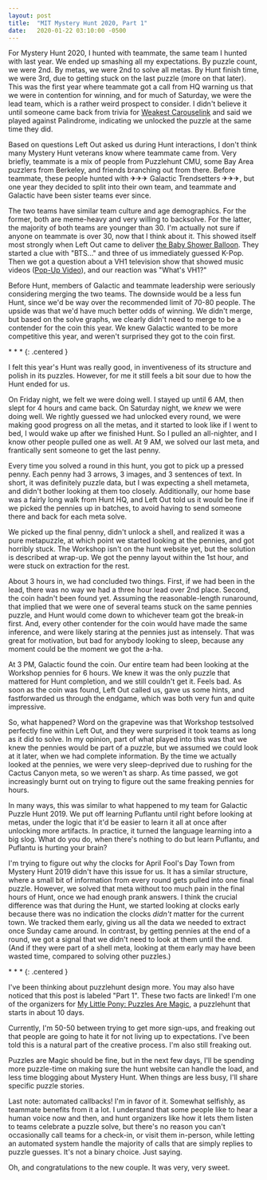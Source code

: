 ```yaml
---
layout: post
title:  "MIT Mystery Hunt 2020, Part 1"
date:   2020-01-22 03:10:00 -0500
---
```


For Mystery Hunt 2020, I hunted with teammate, the same team I hunted with
last year. We ended up smashing all my expectations. By puzzle count, we were
2nd. By metas, we were 2nd to solve all metas. By Hunt finish time, we
were 3rd, due to getting stuck on the last puzzle (more on that later).
This was the first year where teammate got a call from HQ warning us that
we were in contention for winning, and for much of Saturday, we were the lead
team, which is a rather weird prospect to consider. I didn't believe it
until someone came back from trivia for [Weakest Carouselink](http://pennypark.fun/puzzle/weakest_carouselink/)
and said we played against Palindrome, indicating we unlocked the puzzle
at the same time they did.

Based on questions Left Out asked us during Hunt interactions, I don't think many
Mystery Hunt veterans know where teammate came from. Very briefly, teammate
is a mix of people from Puzzlehunt CMU, some Bay Area puzzlers from Berkeley,
and friends branching out from there.
Before teammate, these people hunted with ✈✈✈ Galactic Trendsetters ✈✈✈,
but one year they decided to split into their own team, and teammate and
Galactic
have been sister teams ever since.

The two teams have similar team culture
and age demographics. For the former, both are meme-heavy and very willing to
backsolve.
For the latter, the majority of both teams are younger than 30. I'm actually not sure
if anyone on teammate is over 30, now that I think about it.
This showed itself
most strongly when Left Out came to deliver [the Baby Shower Balloon](http://pennypark.fun/puzzle/baby_shower/).
They started a clue with "BTS..." and three of us immediately guessed K-Pop.
Then we got a question about a VH1 television show that showed music videos
([Pop-Up Video](https://en.wikipedia.org/wiki/Pop-Up_Video)), and our
reaction was "What's VH1?"

Before Hunt, members of Galactic and teammate leadership were seriously considering
merging the two teams. The downside would be a less fun Hunt, since we'd be
way over the recommended limit of 70-80 people. The upside was that we'd have
much better odds of winning. We didn't merge, but based on the solve
graphs, we clearly didn't need to merge to be
a contender for the coin this year. We knew Galactic wanted to be more competitive
this year, and weren't surprised they got to the coin first.

\* \* \*
{: .centered }

I felt this year's Hunt was really good, in inventiveness of its structure
and polish in its puzzles. However, for me it still feels a bit sour due to how the
Hunt ended for us.

On Friday night, we felt we were doing well. I stayed up until 6 AM,
then slept for 4 hours and came back.
On Saturday night, we *knew* we
were doing well. We rightly guessed we had unlocked every round, we were making
good progress on all the metas, and it started to look like if I went to bed,
I would wake up after we finished Hunt. So I pulled an all-nighter, and I know other
people pulled one as well. At 9 AM, we solved our last meta, and frantically
sent someone to get the last penny.

Every time you solved a round in this hunt, you got to pick up a pressed penny.
Each penny had 3 arrows, 3 images, and 3 sentences of text. In short, it was definitely
puzzle data, but I was expecting a shell metameta, and didn't bother
looking at them too closely.
Additionally, our home base was a fairly long walk from
Hunt HQ, and Left Out told us it would be fine if we picked the pennies up in batches,
to avoid having to send someone there and back for each meta solve.

We picked up the final penny,
didn't unlock a shell, and realized it was a pure metapuzzle,
at which point we started looking at the pennies, and got horribly stuck.
The Workshop isn't on the hunt website yet, but the solution is described at
wrap-up. We got the penny layout within the 1st hour, and were stuck on extraction
for the rest.

About 3 hours in, we had concluded two things. First, if we had been in the lead,
there was no way we had a three hour lead over 2nd place. Second, the coin hadn't
been found yet. Assuming the reasonable-length runaround, that implied that we were one of several teams
stuck on the same pennies puzzle, and Hunt would come down to whichever team got the break-in
first. And, every other contender for the coin would have made the same
inference, and were likely staring at the pennies just as intensely.
That was great for motivation, but bad for anybody looking to sleep,
because any moment could be the moment we got the a-ha.

At 3 PM, Galactic found the coin.
Our entire team had been looking at the Workshop
pennies for 6 hours. We knew it was the only puzzle that mattered for Hunt
completion, and we still couldn't get it. Feels bad. As soon as the coin was found,
Left Out called us, gave us some hints, and fastforwarded us through the
endgame, which was both very fun and quite impressive.

So, what happened? Word on the grapevine was that Workshop testsolved
perfectly fine within Left Out, and they were surprised it took teams as long
as it did to solve. In my opinion, part of what played into this
was that we knew the pennies would be part of a puzzle, but we assumed we
could look at it later, when we had complete information.
By the time we actually looked at the pennies, we were very
sleep-deprived due to rushing for the Cactus Canyon meta, so we weren't as sharp.
As time passed, we got increasingly burnt out
on trying to figure out the same freaking pennies for hours.

In many ways, this was similar to what happened to my team for
Galactic Puzzle Hunt 2019. We put off learning Puflantu until right before
looking at metas, under the logic that it'd be easier to learn it all at once
after unlocking more artifacts. In practice, it turned the language
learning into a big slog. What do you do, when there's nothing to do but
learn Puflantu, and Puflantu is hurting your brain?

I'm trying to figure out why the clocks for April Fool's Day Town from
Mystery Hunt 2019 didn't have this issue for us. It has a similar structure,
where a small bit of information from every round gets pulled into one
final puzzle. However, we solved that meta without
too much pain in the final hours of Hunt, once we had enough prank
answers. I think the crucial difference was that during the Hunt,
we started looking at clocks early because there was no indication the
clocks *didn't* matter for the current town. We tracked them
early, giving us all the data we needed to extract once Sunday came around.
In contrast, by getting pennies at
the end of a round, we got a signal that we didn't need to look at them
until the end. (And if they were part of a shell meta, looking at them
early may have been wasted time, compared to solving other puzzles.)

\* \* \*
{: .centered }

I've been thinking about puzzlehunt design more. You may also
have noticed that this post is labeled "Part 1". These two facts are linked!
I'm one of the organizers for [My Little Pony: Puzzles Are Magic](https://www.puzzlesaremagic.com/),
a puzzlehunt that starts in about 10 days.

Currently, I'm 50-50 between trying to get more sign-ups, and
freaking out that people are going to hate it for not living up to expectations.
I've been told this is a natural part of the creative process. I'm also still
freaking out.

Puzzles are Magic should be fine, but in the next few days, I'll be spending
more puzzle-time on making sure the hunt website can handle the load,
and less time blogging about Mystery Hunt. When things are less busy, I'll share specific
puzzle stories.

Last note: automated callbacks! I'm in favor of it. Somewhat selfishly,
as teammate benefits from it a lot.
I understand that some people like to hear
a human voice now and then, and hunt organizers like how it lets them listen to
teams celebrate a puzzle solve, but there's no reason you can't occasionally
call teams for a check-in, or visit them in-person, while letting an
automated system handle the majority of calls that are simply replies to
puzzle guesses. It's not a binary choice. Just saying.

Oh, and congratulations to the new couple. It was very, very sweet.
